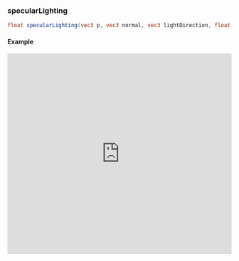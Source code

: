 ### specularLighting

```glsl
float specularLighting(vec3 p, vec3 normal, vec3 lightDirection, float shine)
```

#### Example
<iframe width="100%" height="450px" src="https://shader-park.appspot.com/sculpture/-LeTuSlFwZsaCc5b6wsd?example=true&embed=true" frameborder="0"></iframe>